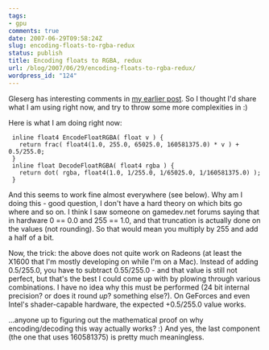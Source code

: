 ```yaml
---
tags:
- gpu
comments: true
date: 2007-06-29T09:58:24Z
slug: encoding-floats-to-rgba-redux
status: publish
title: Encoding floats to RGBA, redux
url: /blog/2007/06/29/encoding-floats-to-rgba-redux/
wordpress_id: "124"
---
```


Gleserg has interesting comments in [my earlier post](/blog/2007/03/03/a-day-well-spent-encoding-floats-to-rgba). So I thought I'd share what I am using right now, and try to throw some more complexities in :)

Here is what I am doing right now:

     
     inline float4 EncodeFloatRGBA( float v ) {
       return frac( float4(1.0, 255.0, 65025.0, 160581375.0) * v ) + 0.5/255.0;
     }
     inline float DecodeFloatRGBA( float4 rgba ) {
       return dot( rgba, float4(1.0, 1/255.0, 1/65025.0, 1/160581375.0) );
     }
 
 



And this seems to work fine almost everywhere (see below). Why am I doing this - good question, I don't have a hard theory on which bits go where and so on. I think I saw someone on gamedev.net forums saying that in hardware 0 == 0.0 and 255 == 1.0, and that truncation is actually done on the values (not rounding). So that would mean you multiply by 255 and add a half of a bit.

Now, the trick: the above does not quite work on Radeons (at least the X1600 that I'm mostly developing on while I'm on a Mac). Instead of adding 0.5/255.0, you have to subtract 0.55/255.0 - and that value is still not perfect, but that's the best I could come up with by plowing through various combinations. I have no idea why this must be performed (24 bit internal precision? or does it round _up_? something else?). On GeForces and even Intel's shader-capable hardware, the expected +0.5/255.0 value works.

...anyone up to figuring out the mathematical proof on why encoding/decoding this way actually works? :) And yes, the last component (the one that uses 160581375) is pretty much meaningless.
